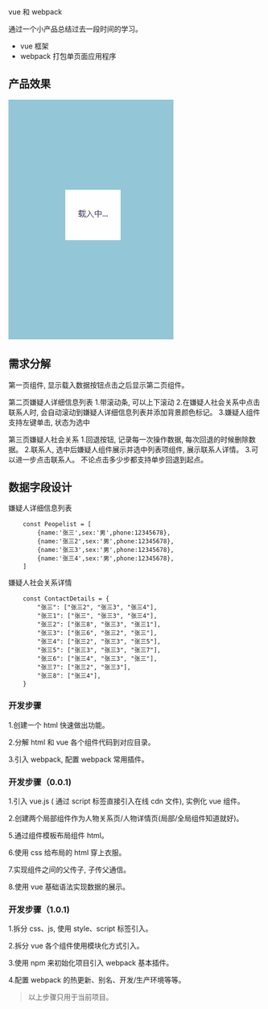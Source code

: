 vue 和 webpack

通过一个小产品总结过去一段时间的学习。

* vue 框架
* webpack 打包单页面应用程序

## 产品效果

![产品](./images/5.gif)

## 需求分解

第一页组件, 显示载入数据按钮点击之后显示第二页组件。

第二页嫌疑人详细信息列表
    1.带滚动条, 可以上下滚动
    2.在嫌疑人社会关系中点击联系人时, 会自动滚动到嫌疑人详细信息列表并添加背景颜色标记。
    3.嫌疑人组件支持左键单击, 状态为选中

第三页嫌疑人社会关系
    1.回退按钮, 记录每一次操作数据, 每次回退的时候删除数据。
    2.联系人, 选中后嫌疑人组件展示并选中列表项组件, 展示联系人详情。
    3.可以进一步点击联系人。 不论点击多少步都支持单步回退到起点。

## 数据字段设计

嫌疑人详细信息列表

```
    const Peopelist = [
        {name:'张三',sex:'男',phone:12345678},
        {name:'张三2',sex:'男',phone:12345678},
        {name:'张三3',sex:'男',phone:12345678},
        {name:'张三4',sex:'男',phone:12345678},
    ]
```

嫌疑人社会关系详情

```
    const ContactDetails = {
        "张三": ["张三2", "张三3", "张三4"],
        "张三1": ["张三", "张三3", "张三4"],
        "张三2": ["张三8", "张三3", "张三1"],
        "张三3": ["张三6", "张三2", "张三"],
        "张三4": ["张三2", "张三3", "张三5"],
        "张三5": ["张三3", "张三3", "张三7"],
        "张三6": ["张三4", "张三3", "张三"],
        "张三7": ["张三2", "张三3"],
        "张三8": ["张三4"],
    } 
```

### 开发步骤

1.创建一个 html 快速做出功能。

2.分解 html 和 vue 各个组件代码到对应目录。

3.引入 webpack, 配置 webpack 常用插件。

### 开发步骤（0.0.1)

1.引入 vue.js ( 通过 script 标签直接引入在线 cdn 文件), 实例化 vue 组件。

2.创建两个局部组件作为人物关系页/人物详情页(局部/全局组件知道就好)。

5.通过组件模板布局组件 html。

6.使用 css 给布局的 html 穿上衣服。

7.实现组件之间的父传子, 子传父通信。

8.使用 vue 基础语法实现数据的展示。

### 开发步骤（1.0.1)

1.拆分 css、js, 使用 style、script 标签引入。

2.拆分 vue 各个组件使用模块化方式引入。

3.使用 npm 来初始化项目引入 webpack 基本插件。

4.配置 webpack 的热更新、别名、开发/生产环境等等。

> 以上步骤只用于当前项目。


